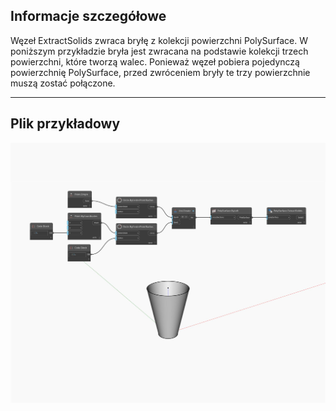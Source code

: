 ## Informacje szczegółowe
Węzeł ExtractSolids zwraca bryłę z kolekcji powierzchni PolySurface. W poniższym przykładzie bryła jest zwracana na podstawie kolekcji trzech powierzchni, które tworzą walec. Ponieważ węzeł pobiera pojedynczą powierzchnię PolySurface, przed zwróceniem bryły te trzy powierzchnie muszą zostać połączone.
___
## Plik przykładowy

![ExtractSolids](./Autodesk.DesignScript.Geometry.PolySurface.ExtractSolids_img.jpg)

